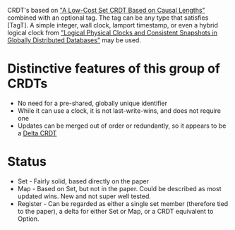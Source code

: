 CRDT's based on ["A Low-Cost Set CRDT Based on Causal Lengths"](https://dl.acm.org/doi/pdf/10.1145/3380787.3393678)
combined with an optional tag. The tag can be any type that satisfies [TagT]. A simple
integer, wall clock, lamport timestamp, or even a hybrid logical clock from ["Logical Physical Clocks and Consistent Snapshots
in Globally Distributed Databases"](http://www.cse.buffalo.edu/tech-reports/2014-04.pdf) may
be used.

# Distinctive features of this group of CRDTs
- No need for a pre-shared, globally unique identifier
- While it can use a clock, it is not last-write-wins, and does not require one
- Updates can be merged out of order or redundantly, so it appears to be a [Delta CRDT](https://arxiv.org/abs/1603.01529)

# Status
- Set - Fairly solid, based directly on the paper
- Map - Based on Set, but not in the paper. Could be described as most updated wins. New and not super well tested.
- Register - Can be regarded as either a single set member (therefore tied to the paper), a delta for either
  Set or Map, or a CRDT equivalent to Option.

